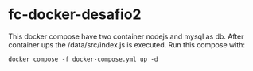 # fc-docker-desafio2
This docker compose have two container nodejs and mysql as db. After container ups the /data/src/index.js is executed. Run this compose with:

`docker compose -f docker-compose.yml up -d`
